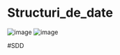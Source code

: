 # Structuri_de_date

![image](https://user-images.githubusercontent.com/94632149/189913092-f2614b29-db1a-4ff6-849a-5ffb239b4c24.png)
![image](https://user-images.githubusercontent.com/94632149/189913190-16a395c5-3729-4ac8-8049-04c2bc48697f.png)

#SDD

